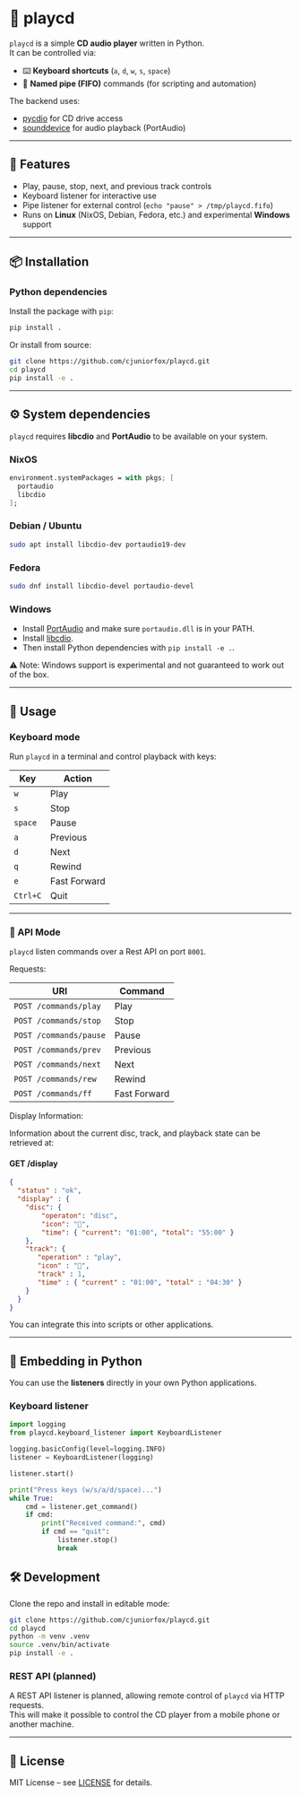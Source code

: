 # 🎵 playcd

`playcd` is a simple **CD audio player** written in Python.  
It can be controlled via:

- ⌨️ **Keyboard shortcuts** (`a`, `d`, `w`, `s`, `space`)  
- 📡 **Named pipe (FIFO)** commands (for scripting and automation)  

The backend uses:

- [pycdio](https://pypi.org/project/pycdio/) for CD drive access  
- [sounddevice](https://python-sounddevice.readthedocs.io/) for audio playback (PortAudio)  

---

## 🚀 Features

- Play, pause, stop, next, and previous track controls  
- Keyboard listener for interactive use  
- Pipe listener for external control (`echo "pause" > /tmp/playcd.fifo`)  
- Runs on **Linux** (NixOS, Debian, Fedora, etc.) and experimental **Windows** support  

---

## 📦 Installation

### Python dependencies

Install the package with `pip`:

```bash
pip install .
````

Or install from source:

```bash
git clone https://github.com/cjuniorfox/playcd.git
cd playcd
pip install -e .
```

---

## ⚙️ System dependencies

`playcd` requires **libcdio** and **PortAudio** to be available on your system.

### NixOS

```nix
environment.systemPackages = with pkgs; [
  portaudio
  libcdio
];
```

### Debian / Ubuntu

```bash
sudo apt install libcdio-dev portaudio19-dev
```

### Fedora

```bash
sudo dnf install libcdio-devel portaudio-devel
```

### Windows

- Install [PortAudio](http://www.portaudio.com/download.html) and make sure `portaudio.dll` is in your PATH.
- Install [libcdio](https://www.gnu.org/software/libcdio/).
- Then install Python dependencies with `pip install -e .`.

⚠️ Note: Windows support is experimental and not guaranteed to work out of the box.

---

## 🎹 Usage

### Keyboard mode

Run `playcd` in a terminal and control playback with keys:

| Key      | Action      |
| -------- | ------------|
| `w`      | Play        |
| `s`      | Stop        |
| `space`  | Pause       |
| `a`      | Previous    |
| `d`      | Next        |
| `q`      | Rewind      |
| `e`      | Fast Forward|
| `Ctrl+C` | Quit        |

---

### 📡 API Mode

`playcd` listen commands over a Rest API on port `8001`.

Requests:

| URI                   | Command      |
|-----------------------|--------------|
|`POST /commands/play`  | Play         |
|`POST /commands/stop`  | Stop         |
|`POST /commands/pause` | Pause        |
|`POST /commands/prev`  | Previous     |
|`POST /commands/next`  | Next         |
|`POST /commands/rew`   | Rewind       |
|`POST /commands/ff`    | Fast Forward |

Display Information:

Information about the current disc, track, and playback state can be retrieved at:

#### GET /display

```json
{
  "status" : "ok",
  "display" : {
    "disc": {
        "operaton": "disc",
        "icon": "",
        "time": { "current": "01:00", "total": "55:00" }
    },
    "track": {
       "operation" : "play",
       "icon" : "",
       "track" : 1,
       "time" : { "current" : "01:00", "total" : "04:30" }
    }
  }
}
```

You can integrate this into scripts or other applications.

---

## 🐍 Embedding in Python

You can use the **listeners** directly in your own Python applications.

### Keyboard listener

```python
import logging
from playcd.keyboard_listener import KeyboardListener

logging.basicConfig(level=logging.INFO)
listener = KeyboardListener(logging)

listener.start()

print("Press keys (w/s/a/d/space)...")
while True:
    cmd = listener.get_command()
    if cmd:
        print("Received command:", cmd)
        if cmd == "quit":
            listener.stop()
            break
```

## 🛠 Development

Clone the repo and install in editable mode:

```bash
git clone https://github.com/cjuniorfox/playcd.git
cd playcd
python -m venv .venv
source .venv/bin/activate
pip install -e .
```

### REST API (planned)

A REST API listener is planned, allowing remote control of `playcd` via HTTP requests.  
This will make it possible to control the CD player from a mobile phone or another machine.

---

## 🧾 License

MIT License – see [LICENSE](LICENSE) for details.
